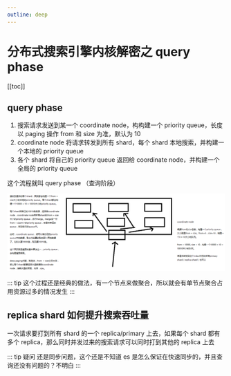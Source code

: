 ```yaml
---
outline: deep
---
```

# 分布式搜索引擎内核解密之 query phase

[[toc]]

## query phase

1. 搜索请求发送到某一个 coordinate node，构构建一个 priority queue，长度以 paging 操作 from 和 size 为准，默认为 10
2. coordinate node 将请求转发到所有 shard，每个 shard 本地搜索，并构建一个本地的 priority queue
3. 各个 shard 将自己的 priority queue 返回给 coordinate node，并构建一个全局的 priority queue

这个流程就叫 query phase （查询阶段）

![](./assets/markdown-img-paste-20190113215801435.png)

::: tip
这个过程还是经典的做法，有一个节点来做聚合，所以就会有单节点聚合占用资源过多的情况发生
:::

## replica shard 如何提升搜索吞吐量

一次请求要打到所有 shard 的一个 replica/primary 上去，如果每个 shard 都有多个 replica，那么同时并发过来的搜索请求可以同时打到其他的 replica 上去

::: tip 疑问
还是同步问题，这个还是不知道 es 是怎么保证在快速同步的，并且查询还没有问题的？不明白
:::
